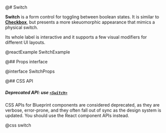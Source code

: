 @# Switch

__Switch__ is a form control for toggling between boolean states. It is similar to
[__Checkbox__](#core/components/checkbox), but presents a more skeuomorphic appearance that mimics a physical switch.

Its whole label is interactive and it supports a few visual modifiers for different UI layouts.

@reactExample SwitchExample

@## Props interface

@interface SwitchProps

@## CSS API

<div class="@ns-callout @ns-intent-warning @ns-icon-warning-sign">
    <h5 class="@ns-heading">

Deprecated API: use [`<Switch>`](#core/components/switch)

</h5>
<div class="@ns-callout-body">

CSS APIs for Blueprint components are considered deprecated, as they are verbose, error-prone, and they
often fall out of sync as the design system is updated. You should use the React component APIs instead.

</div>
</div>

@css switch
